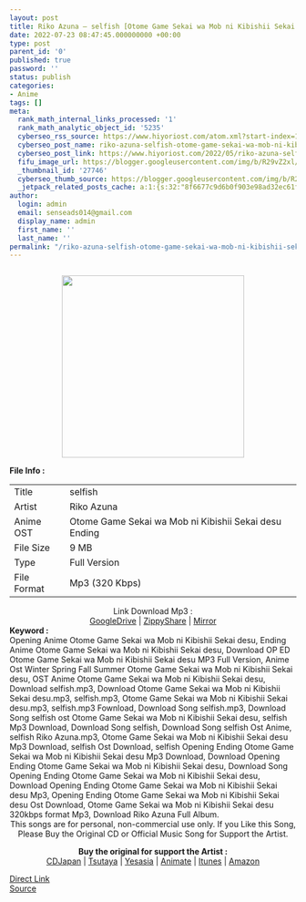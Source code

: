 ```yaml
---
layout: post
title: Riko Azuna – selfish [Otome Game Sekai wa Mob ni Kibishii Sekai desu Ending]
date: 2022-07-23 08:47:45.000000000 +00:00
type: post
parent_id: '0'
published: true
password: ''
status: publish
categories:
- Anime
tags: []
meta:
  rank_math_internal_links_processed: '1'
  rank_math_analytic_object_id: '5235'
  cyberseo_rss_source: https://www.hiyoriost.com/atom.xml?start-index=1
  cyberseo_post_name: riko-azuna-selfish-otome-game-sekai-wa-mob-ni-kibishii-sekai-desu-ending
  cyberseo_post_link: https://www.hiyoriost.com/2022/05/riko-azuna-selfish-otome-game-sekai-wa.html
  fifu_image_url: https://blogger.googleusercontent.com/img/b/R29vZ2xl/AVvXsEhg_TmYoHUvU1k39VMJaHdaSpPJJdZ_0eBeF0cskoLgyhp5A8xc90hE81I31_muJ-b9kAbs5yBlVUalPEguTuaTvSI9c5fMbKZbwD6DET71BTh8IdibXzaCkuwnDcLwT32SXJy5gO1HO0y5FhgJvshioRxlsuCocoU5rTlsIpOkhF4nndfRPVOiKUpv/s320/cover%20-%202022-05-12T131226.607.jpg
  _thumbnail_id: '27746'
  cyberseo_thumb_source: https://blogger.googleusercontent.com/img/b/R29vZ2xl/AVvXsEhg_TmYoHUvU1k39VMJaHdaSpPJJdZ_0eBeF0cskoLgyhp5A8xc90hE81I31_muJ-b9kAbs5yBlVUalPEguTuaTvSI9c5fMbKZbwD6DET71BTh8IdibXzaCkuwnDcLwT32SXJy5gO1HO0y5FhgJvshioRxlsuCocoU5rTlsIpOkhF4nndfRPVOiKUpv/s320/cover%20-%202022-05-12T131226.607.jpg
  _jetpack_related_posts_cache: a:1:{s:32:"8f6677c9d6b0f903e98ad32ec61f8deb";a:2:{s:7:"expires";i:1658621108;s:7:"payload";a:3:{i:0;a:1:{s:2:"id";i:27741;}i:1;a:1:{s:2:"id";i:27817;}i:2;a:1:{s:2:"id";i:26108;}}}}
author:
  login: admin
  email: senseads014@gmail.com
  display_name: admin
  first_name: ''
  last_name: ''
permalink: "/riko-azuna-selfish-otome-game-sekai-wa-mob-ni-kibishii-sekai-desu-ending/"
---
```

<div class="separator" style="clear: both;"><a href="https://blogger.googleusercontent.com/img/b/R29vZ2xl/AVvXsEhg_TmYoHUvU1k39VMJaHdaSpPJJdZ_0eBeF0cskoLgyhp5A8xc90hE81I31_muJ-b9kAbs5yBlVUalPEguTuaTvSI9c5fMbKZbwD6DET71BTh8IdibXzaCkuwnDcLwT32SXJy5gO1HO0y5FhgJvshioRxlsuCocoU5rTlsIpOkhF4nndfRPVOiKUpv/s1000/cover%20-%202022-05-12T131226.607.jpg" style="display: block; padding: 1em 0; text-align: center; "><img alt border="0" data-original-height="1000" data-original-width="1000" src="{{ site.baseurl }}/assets/2022/07/cover%20-%202022-05-12T131226.607.jpg" width="320" /></a></div>
<div class="linkdownload"><b>File Info : </b></div>
<div class="info2" id="Info">
<table>
<tbody>
<tr>
<td class="tablex">Title </td>
<td>selfish</td>
</tr>
<tr>
<td class="tablex">Artist </td>
<td>Riko Azuna</td>
</tr>
<tr>
<td class="tablex">Anime OST </td>
<td>Otome Game Sekai wa Mob ni Kibishii Sekai desu Ending</td>
</tr>
<tr>
<td class="tablex">File Size </td>
<td>9 MB</td>
</tr>
<tr>
<td class="tablex">Type </td>
<td>Full Version</td>
</tr>
<tr>
<td class="tablex">File Format </td>
<td>Mp3 (320 Kbps)</td>
</tr>
</tbody>
</table>
</div>
<div style="text-align: center;">
<div class="smokeddl">
<div class="linkdownload">Link Download Mp3 : </div>
<div class="smokeurl">
<a href="https://drive.google.com/file/d/1Z2cMhkljpJxi0FSk6w_ySG0nTnAwKj_t/view?usp=drivesdk" rel="nofollow noopener" target="_blank">GoogleDrive</a> | <a href="https://www5.zippyshare.com/v/DTZfhi4D/file.html" rel="nofollow noopener" target="_blank">ZippyShare</a> | <a href="https://mir.cr/1VJHYCYI" rel="nofollow noopener" target="_blank">Mirror</a> </div>
</div>
</div>
<div class="keywordz"><b>Keyword : </b>
<div class="tagser">Opening Anime Otome Game Sekai wa Mob ni Kibishii Sekai desu, Ending Anime Otome Game Sekai wa Mob ni Kibishii Sekai desu, Download OP ED Otome Game Sekai wa Mob ni Kibishii Sekai desu MP3 Full Version, Anime Ost Winter Spring Fall Summer Otome Game Sekai wa Mob ni Kibishii Sekai desu, OST Anime Otome Game Sekai wa Mob ni Kibishii Sekai desu, Download selfish.mp3, Download Otome Game Sekai wa Mob ni Kibishii Sekai desu.mp3, selfish.mp3, Otome Game Sekai wa Mob ni Kibishii Sekai desu.mp3, selfish.mp3 Fownload, Download Song selfish.mp3, Download Song selfish ost Otome Game Sekai wa Mob ni Kibishii Sekai desu, selfish Mp3 Download, Download Song selfish, Download Song selfish Ost Anime, selfish Riko Azuna.mp3, Otome Game Sekai wa Mob ni Kibishii Sekai desu Mp3 Download, selfish Ost Download, selfish Opening Ending Otome Game Sekai wa Mob ni Kibishii Sekai desu Mp3 Download, Download Opening Ending Otome Game Sekai wa Mob ni Kibishii Sekai desu, Download Song Opening Ending Otome Game Sekai wa Mob ni Kibishii Sekai desu, Download Opening Ending Otome Game Sekai wa Mob ni Kibishii Sekai desu Mp3, Opening Ending Otome Game Sekai wa Mob ni Kibishii Sekai desu Ost Download, Otome Game Sekai wa Mob ni Kibishii Sekai desu 320kbps format Mp3, Download Riko Azuna Full Album.</div>
</div>
<div class="keywordz" align="center">This songs are for personal, non-commercial use only. If you Like this Song, Please Buy the Original CD or Official Music Song for Support the Artist.
<p>
<b>Buy the original for support the Artist : </b><br /><a href="https://www.cdjapan.co.jp/" target="_blank" rel="noopener">CDJapan</a> | <a href="https://shop.tsutaya.co.jp/" target="_blank" rel="noopener">Tsutaya</a> | <a href="https://www.yesasia.com/" target="_blank" rel="noopener">Yesasia</a> | <a href="https://www.animate-onlineshop.jp/" target="_blank" rel="noopener">Animate</a> | <a href="https://www.apple.com/jp/itunes" target="_blank" rel="noopener">Itunes</a> | <a href="https://amazon.co.jp/" target="_blank" rel="noopener">Amazon</a></p>
</div>
<link rel="stylesheet" href="https://cdnjs.cloudflare.com/ajax/libs/font-awesome/4.7.0/css/font-awesome.min.css" />
<div class="divbtn"> <a href="https://handymansurrender.com/fihup8buzv?key=94550f7ce39444073321dde3b8782f97" class="btn"><i class="fa fa-download"></i> Direct Link</a> <br /><a href="https://www.hiyoriost.com/2022/05/riko-azuna-selfish-otome-game-sekai-wa.html">Source</a> </div>
